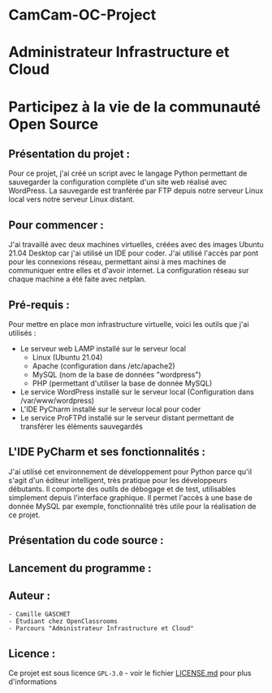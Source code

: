 # CamCam-OC-Project

# Administrateur Infrastructure et Cloud

# Participez à la vie de la communauté Open Source

## Présentation du projet :

Pour ce projet, j'ai créé un script avec le langage Python permettant de sauvegarder la configuration complète d'un site web réalisé avec WordPress.
La sauvegarde est tranférée par FTP depuis notre serveur Linux local vers notre serveur Linux distant.

## Pour commencer :

J'ai travaillé avec deux machines virtuelles, créées avec des images Ubuntu 21.04 Desktop car j'ai utilisé un IDE pour coder.
J'ai utilisé l'accès par pont pour les connexions réseau, permettant ainsi à mes machines de communiquer entre elles et d'avoir internet.
La configuration réseau sur chaque machine a été faite avec netplan.

## Pré-requis :

Pour mettre en place mon infrastructure virtuelle, voici les outils que j'ai utilisés :

- Le serveur web LAMP installé sur le serveur local
    - Linux (Ubuntu 21.04)
    - Apache (configuration dans /etc/apache2)
    - MySQL (nom de la base de données "wordpress")
    - PHP (permettant d'utiliser la base de donnée MySQL)
- Le service WordPress installé sur le serveur local (Configuration dans /var/www/wordpress)
-  L'IDE PyCharm installé sur le serveur local pour coder
- Le service ProFTPd installé sur le serveur distant permettant de transférer les éléments sauvegardés

## L'IDE PyCharm et ses fonctionnalités :

J'ai utilisé cet environnement de développement pour Python parce qu'il s'agit d'un éditeur intelligent, très pratique pour les développeurs débutants.
Il comporte des outils de débogage et de test, utilisables simplement depuis l'interface graphique.
Il permet l'accès à une base de donnée MySQL par exemple, fonctionnalité très utile pour la réalisation de ce projet.

## Présentation du code source :



## Lancement du programme :



## Auteur :

    - Camille GASCHET
    - Étudiant chez OpenClassrooms
    - Parcours "Administrateur Infrastructure et Cloud"

## Licence :

Ce projet est sous licence ``GPL-3.0`` - voir le fichier [LICENSE.md](LICENSE.md) pour plus d'informations
